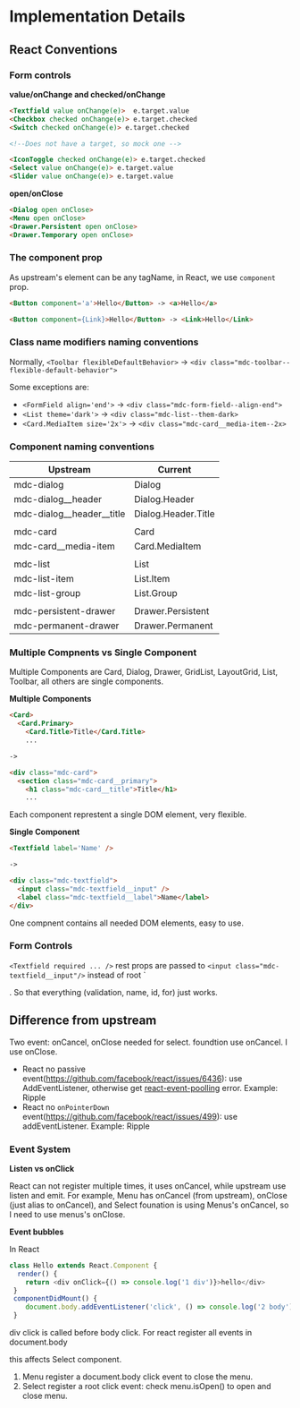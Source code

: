 # Implementation Details

## React Conventions

### Form controls

**value/onChange and checked/onChange**

```html
<Textfield value onChange(e)>  e.target.value
<Checkbox checked onChange(e)> e.target.checked
<Switch checked onChange(e)> e.target.checked

<!--Does not have a target, so mock one -->

<IconToggle checked onChange(e)> e.target.checked 
<Select value onChange(e)> e.target.value
<Slider value onChange(e)> e.target.value
```

**open/onClose**

```html
<Dialog open onClose>
<Menu open onClose>
<Drawer.Persistent open onClose>
<Drawer.Temporary open onClose>
```

### The component prop

As upstream's element can be any tagName, in React, we use `component` prop. 

```html
<Button component='a'>Hello</Button> -> <a>Hello</a>

<Button component={Link}>Hello</Button> -> <Link>Hello</Link>
```

### Class name modifiers naming conventions

Normally, `<Toolbar flexibleDefaultBehavior>` -> `<div class="mdc-toolbar--flexible-default-behavior">`

Some exceptions are:

- `<FormField align='end'>`    -> `<div class="mdc-form-field--align-end">`
- `<List theme='dark'>` -> `<div class="mdc-list--them-dark>`
- `<Card.MediaItem size='2x'>`      -> `<div class="mdc-card__media-item--2x>`

### Component naming conventions

| Upstream                  |   Current           |
|---------------------------|---------------------|
| mdc-dialog                | Dialog              |
| mdc-dialog__header        | Dialog.Header       |
| mdc-dialog__header__title | Dialog.Header.Title |
|                           |                     |
| mdc-card                  | Card                |
| mdc-card__media-item      | Card.MediaItem      |
|                           |                     |
| mdc-list                  | List                |
| mdc-list-item             | List.Item           |
| mdc-list-group            | List.Group          |
|                           |                     |
| mdc-persistent-drawer     | Drawer.Persistent   |
| mdc-permanent-drawer      | Drawer.Permanent    |

### Multiple Compnents vs Single Component

Multiple Components are Card, Dialog, Drawer, GridList, LayoutGrid, List, Toolbar, all others are single components.

**Multiple Components**

```html
<Card>
  <Card.Primary>
    <Card.Title>Title</Card.Title>
    ...

->

<div class="mdc-card">
  <section class="mdc-card__primary">
    <h1 class="mdc-card__title">Title</h1>
    ...
```

Each component represtent a single DOM element, very flexible.

**Single Component**

```html
<Textfield label='Name' />

->

<div class="mdc-textfield">
  <input class="mdc-textfield__input" />
  <label class="mdc-textfield__label">Name</label>
</div>
```

One compnent contains all needed DOM elements, easy to use.

### Form Controls

`<Textfield required ... />` rest props are passed to `<input class="mdc-textfield__input"/>` instead of root `<div class="mdc-textfield">. So that everything (validation, name, id, for) just works.

## Difference from upstream

Two event: onCancel, onClose needed for select. foundtion use onCancel. I use onClose.
- React no passive event(https://github.com/facebook/react/issues/6436): use AddEventListener, otherwise get [react-event-poolling](https://fb.me/react-event-pooling) error. Example: Ripple
- React no `onPointerDown` event(https://github.com/facebook/react/issues/499): use addEventListener. Example: Ripple

### Event System

**Listen vs onClick**

React can not register multiple times, it uses onCancel, while upstream use listen and emit. For example, Menu has onCancel (from upstream), onClose (just alias to onCancel), and Select founation is using Menus's onCancel, so I need to use menus's onClose.

**Event bubbles**

In React

```js
class Hello extends React.Component {
  render() {
    return <div onClick={() => console.log('1 div')}>hello</div>
 }
 componentDidMount() {
    document.body.addEventListener('click', () => console.log('2 body'))
 }
```

div click is called before body click. For react register all events in document.body

this affects Select component. 

1. Menu register a document.body click event to close the menu.
2. Select register a root click event: check menu.isOpen() to open and close menu.


